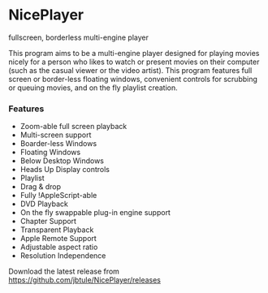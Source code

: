 NicePlayer
==========

fullscreen, borderless multi-engine player

This program aims to be a multi-engine player designed for playing movies nicely for a person who likes to watch or present movies on their computer (such as the casual viewer or the video artist). This program features full screen or border-less floating windows, convenient controls for scrubbing or queuing movies, and on the fly playlist creation.

### Features ###
  * Zoom-able full screen playback
  * Multi-screen support 
  * Boarder-less Windows
  * Floating Windows
  * Below Desktop Windows
  * Heads Up Display controls
  * Playlist
  * Drag & drop
  * Fully !AppleScript-able
  * DVD Playback
  * On the fly swappable plug-in engine support
  * Chapter Support
  * Transparent Playback
  * Apple Remote Support
  * Adjustable aspect ratio 
  * Resolution Independence

Download the latest release from https://github.com/jbtule/NicePlayer/releases
